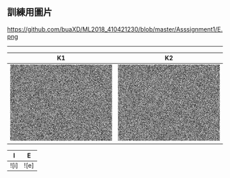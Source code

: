 ## 訓練用圖片
[k1]: https://github.com/buaXD/ML2018_410421230/blob/master/Asssignment1/keys/key1.png
[k2]: https://github.com/buaXD/ML2018_410421230/blob/master/Asssignment1/keys/key2.png
https://github.com/buaXD/ML2018_410421230/blob/master/Asssignment1/E.png
***
| K1              | K2              |
| :-------------: | :-------------: |
| ![k1]           | ![k2]           |


| I              | E              |
| :------------: |:--------------:|
| ![i]           |           ![e] |
